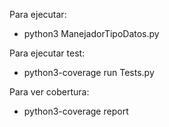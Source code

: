 Para ejecutar:
- python3 ManejadorTipoDatos.py 

Para ejecutar test:
- python3-coverage run Tests.py

Para ver cobertura:
- python3-coverage report